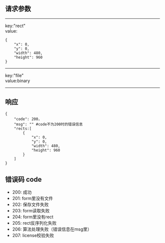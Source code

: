 ## 请求参数
***
key:"rect"  
value:
```
{
    "x": 0,
    "y": 0,
    "width": 480,
    "height": 960
}
```
***
key:"file"  
value:binary
***

## 响应
```
{
    "code": 200，
    "msg": "" #code不为200时的错误信息
    "rects:[
        {
            "x": 0,
            "y": 0,
            "width": 480,
            "height": 960
        }
    ]
}
```

## 错误码 code
- 200: 成功
- 201: form里没有文件
- 202: 保存文件失败
- 203: form读取失败
- 204: form里没有rect
- 205: rect反序列化失败
- 206: 算法处理失败（错误信息在msg里）
- 207: license校验失败
